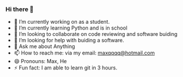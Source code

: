 ### Hi there 👋
- 🔭 I’m currently working on as a student.
- 🌱 I’m currently learning Python and is in school
- 👯 I’m looking to collaborate on code reviewing and software buiding
- 🤔 I’m looking for help with buiding a software.
- 💬 Ask me about Anything
- 📫 How to reach me: via my email: maxqqqq@hotmail.com 
- 😄 Pronouns: Max, He
- ⚡ Fun fact: I am able to learn git in 3 hours.
